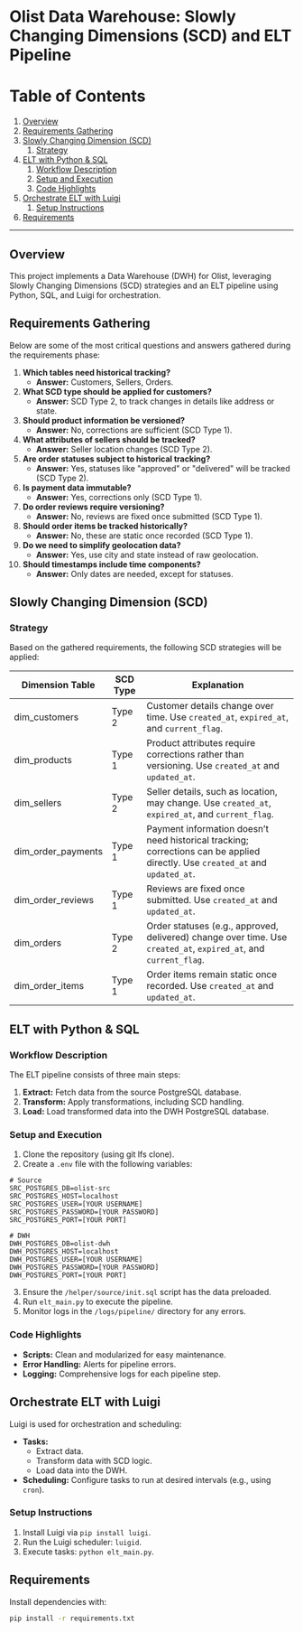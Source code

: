 # Olist Data Warehouse: Slowly Changing Dimensions (SCD) and ELT Pipeline

# Table of Contents
1. [Overview](#overview)
2. [Requirements Gathering](#requirements-gathering)
3. [Slowly Changing Dimension (SCD)](#slowly-changing-dimension-scd)
   1. [Strategy](#strategy)
4. [ELT with Python & SQL](#elt-with-python--sql)
   1. [Workflow Description](#workflow-description)
   2. [Setup and Execution](#setup-and-execution)
   3. [Code Highlights](#code-highlights)
5. [Orchestrate ELT with Luigi](#orchestrate-elt-with-luigi)
   1. [Setup Instructions](#setup-instructions)
6. [Requirements](#requirements)

---

## Overview
This project implements a Data Warehouse (DWH) for Olist, leveraging Slowly Changing Dimensions (SCD) strategies and an ELT pipeline using Python, SQL, and Luigi for orchestration.

## Requirements Gathering
Below are some of the most critical questions and answers gathered during the requirements phase:

1. **Which tables need historical tracking?**
   - **Answer:** Customers, Sellers, Orders.
2. **What SCD type should be applied for customers?**
   - **Answer:** SCD Type 2, to track changes in details like address or state.
3. **Should product information be versioned?**
   - **Answer:** No, corrections are sufficient (SCD Type 1).
4. **What attributes of sellers should be tracked?**
   - **Answer:** Seller location changes (SCD Type 2).
5. **Are order statuses subject to historical tracking?**
   - **Answer:** Yes, statuses like "approved" or "delivered" will be tracked (SCD Type 2).
6. **Is payment data immutable?**
   - **Answer:** Yes, corrections only (SCD Type 1).
7. **Do order reviews require versioning?**
   - **Answer:** No, reviews are fixed once submitted (SCD Type 1).
8. **Should order items be tracked historically?**
   - **Answer:** No, these are static once recorded (SCD Type 1).
9. **Do we need to simplify geolocation data?**
   - **Answer:** Yes, use city and state instead of raw geolocation.
10. **Should timestamps include time components?**
    - **Answer:** Only dates are needed, except for statuses.

## Slowly Changing Dimension (SCD)
### Strategy
Based on the gathered requirements, the following SCD strategies will be applied:

| Dimension Table      | SCD Type | Explanation                                                                 |
|----------------------|----------|-----------------------------------------------------------------------------|
| dim_customers        | Type 2   | Customer details change over time. Use `created_at`, `expired_at`, and `current_flag`. |
| dim_products         | Type 1   | Product attributes require corrections rather than versioning. Use `created_at` and `updated_at`. |
| dim_sellers          | Type 2   | Seller details, such as location, may change. Use `created_at`, `expired_at`, and `current_flag`. |
| dim_order_payments   | Type 1   | Payment information doesn’t need historical tracking; corrections can be applied directly. Use `created_at` and `updated_at`. |
| dim_order_reviews    | Type 1   | Reviews are fixed once submitted. Use `created_at` and `updated_at`.       |
| dim_orders           | Type 2   | Order statuses (e.g., approved, delivered) change over time. Use `created_at`, `expired_at`, and `current_flag`. |
| dim_order_items      | Type 1   | Order items remain static once recorded. Use `created_at` and `updated_at`. |

## ELT with Python & SQL
### Workflow Description
The ELT pipeline consists of three main steps:
1. **Extract:** Fetch data from the source PostgreSQL database.
2. **Transform:** Apply transformations, including SCD handling.
3. **Load:** Load transformed data into the DWH PostgreSQL database.

### Setup and Execution
1. Clone the repository (using git lfs clone).
2. Create a `.env` file with the following variables:

```env
# Source
SRC_POSTGRES_DB=olist-src
SRC_POSTGRES_HOST=localhost
SRC_POSTGRES_USER=[YOUR USERNAME]
SRC_POSTGRES_PASSWORD=[YOUR PASSWORD]
SRC_POSTGRES_PORT=[YOUR PORT]

# DWH
DWH_POSTGRES_DB=olist-dwh
DWH_POSTGRES_HOST=localhost
DWH_POSTGRES_USER=[YOUR USERNAME]
DWH_POSTGRES_PASSWORD=[YOUR PASSWORD]
DWH_POSTGRES_PORT=[YOUR PORT]
```

3. Ensure the `/helper/source/init.sql` script has the data preloaded.
4. Run `elt_main.py` to execute the pipeline.
5. Monitor logs in the `/logs/pipeline/` directory for any errors.

### Code Highlights
- **Scripts:** Clean and modularized for easy maintenance.
- **Error Handling:** Alerts for pipeline errors.
- **Logging:** Comprehensive logs for each pipeline step.

## Orchestrate ELT with Luigi
Luigi is used for orchestration and scheduling:
- **Tasks:** 
  - Extract data.
  - Transform data with SCD logic.
  - Load data into the DWH.
- **Scheduling:** Configure tasks to run at desired intervals (e.g., using `cron`).

### Setup Instructions
1. Install Luigi via `pip install luigi`.
2. Run the Luigi scheduler: `luigid`.
3. Execute tasks: `python elt_main.py`.

## Requirements
Install dependencies with:
```bash
pip install -r requirements.txt
```